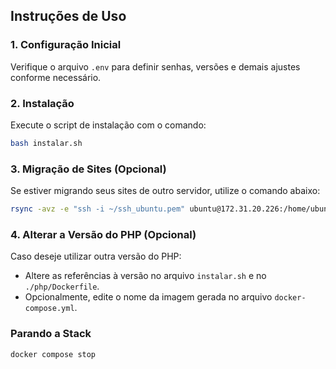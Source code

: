 ## Instruções de Uso

### 1. Configuração Inicial

Verifique o arquivo `.env` para definir senhas, versões e demais ajustes conforme necessário.

### 2. Instalação

Execute o script de instalação com o comando:

```bash
bash instalar.sh
```

### 3. Migração de Sites (Opcional)

Se estiver migrando seus sites de outro servidor, utilize o comando abaixo:

```bash
rsync -avz -e "ssh -i ~/ssh_ubuntu.pem" ubuntu@172.31.20.226:/home/ubuntu/docker/www/ "$(pwd)/sites"
```

### 4. Alterar a Versão do PHP (Opcional)

Caso deseje utilizar outra versão do PHP:

- Altere as referências à versão no arquivo `instalar.sh` e no `./php/Dockerfile`.
- Opcionalmente, edite o nome da imagem gerada no arquivo `docker-compose.yml`.

### Parando a Stack

```bash
docker compose stop
```
